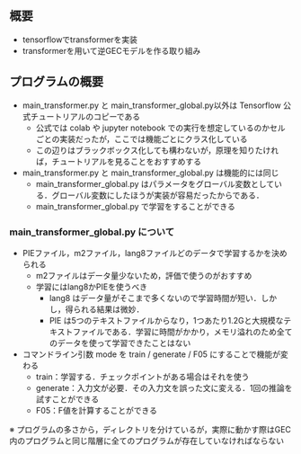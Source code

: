 ## 概要
- tensorflowでtransformerを実装
- transformerを用いて逆GECモデルを作る取り組み

## プログラムの概要
- main_transformer.py と main_transformer_global.py以外は Tensorflow 公式チュートリアルのコピーである
  - 公式では colab や jupyter notebook での実行を想定しているのかセルごとの実装だったが，ここでは機能ごとにクラス化している
  - この辺りはブラックボックス化しても構わないが，原理を知りたければ，チュートリアルを見ることをおすすめする
- main_transformer.py と main_transformer_global.py は機能的には同じ
  - main_transformer_global.py はパラメータをグローバル変数としている．グローバル変数にしたほうが実装が容易だったからである．
  - main_transformer_global.py で学習をすることができる

### main_transformer_global.py について
- PIEファイル，m2ファイル，lang8ファイルどのデータで学習するかを決められる
  - m2ファイルはデータ量少ないため，評価で使うのがおすすめ
  - 学習にはlang8かPIEを使うべき
    - lang8 はデータ量がそこまで多くないので学習時間が短い．しかし，得られる結果は微妙．
    - PIE は5つのテキストファイルからなり，1つあたり1.2Gと大規模なテキストファイルである．学習に時間がかかり，メモリ溢れのため全てのデータを使って学習できたことはない
- コマンドライン引数 mode を train / generate / F05 にすることで機能が変わる
  - train：学習する．チェックポイントがある場合はそれを使う
  - generate：入力文が必要．その入力文を誤った文に変える．1回の推論を試すことができる
  - F05：F値を計算することができる

※ プログラムの多さから，ディレクトリを分けているが，実際に動かす際はGEC内のプログラムと同じ階層に全てのプログラムが存在していなければならない
